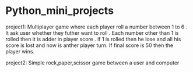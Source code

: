 # Python_mini_projects

project1: Multiplayer game where each player roll a number between 1 to 6 . It ask user whether they futher want to roll . Each number other than 1 is rolled then it is adder in player score . if 1 is rolled then he lose and all his score is lost and now is anther player turn. If final score is 50 then the player wins. 

project2: Simple rock,paper,scissor game between a user and computer
